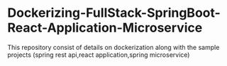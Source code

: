 # Dockerizing-FullStack-SpringBoot-React-Application-Microservice
This repository consist of details on dockerization along with the sample projects (spring rest api,react application,spring microservice)
